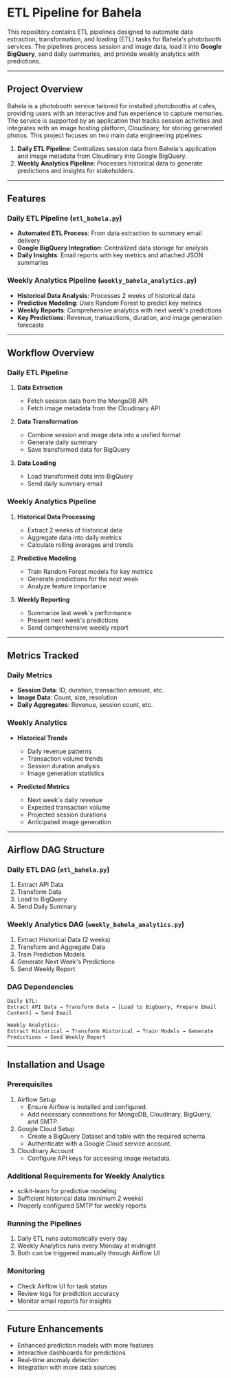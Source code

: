 # ETL Pipeline for Bahela  

This repository contains ETL pipelines designed to automate data extraction, transformation, and loading (ETL) tasks for Bahela's photobooth services. The pipelines process session and image data, load it into **Google BigQuery**, send daily summaries, and provide weekly analytics with predictions.

---

## Project Overview

Bahela is a photobooth service tailored for installed photobooths at cafes, providing users with an interactive and fun experience to capture memories. The service is supported by an application that tracks session activities and integrates with an image hosting platform, Cloudinary, for storing generated photos. This project focuses on two main data engineering pipelines:

1. **Daily ETL Pipeline**: Centralizes session data from Bahela's application and image metadata from Cloudinary into Google BigQuery.
2. **Weekly Analytics Pipeline**: Processes historical data to generate predictions and insights for stakeholders.

---

## Features  

### Daily ETL Pipeline (`etl_bahela.py`)
- **Automated ETL Process**: From data extraction to summary email delivery
- **Google BigQuery Integration**: Centralized data storage for analysis
- **Daily Insights**: Email reports with key metrics and attached JSON summaries

### Weekly Analytics Pipeline (`weekly_bahela_analytics.py`)
- **Historical Data Analysis**: Processes 2 weeks of historical data
- **Predictive Modeling**: Uses Random Forest to predict key metrics
- **Weekly Reports**: Comprehensive analytics with next week's predictions
- **Key Predictions**: Revenue, transactions, duration, and image generation forecasts

---

## Workflow Overview  

### Daily ETL Pipeline
1. **Data Extraction**  
   - Fetch session data from the MongoDB API
   - Fetch image metadata from the Cloudinary API

2. **Data Transformation**  
   - Combine session and image data into a unified format
   - Generate daily summary
   - Save transformed data for BigQuery

3. **Data Loading**  
   - Load transformed data into BigQuery
   - Send daily summary email

### Weekly Analytics Pipeline
1. **Historical Data Processing**
   - Extract 2 weeks of historical data
   - Aggregate data into daily metrics
   - Calculate rolling averages and trends

2. **Predictive Modeling**
   - Train Random Forest models for key metrics
   - Generate predictions for the next week
   - Analyze feature importance

3. **Weekly Reporting**
   - Summarize last week's performance
   - Present next week's predictions
   - Send comprehensive weekly report

---

## Metrics Tracked  

### Daily Metrics
- **Session Data**: ID, duration, transaction amount, etc.
- **Image Data**: Count, size, resolution
- **Daily Aggregates**: Revenue, session count, etc.

### Weekly Analytics
- **Historical Trends**
  - Daily revenue patterns
  - Transaction volume trends
  - Session duration analysis
  - Image generation statistics

- **Predicted Metrics**
  - Next week's daily revenue
  - Expected transaction volume
  - Projected session durations
  - Anticipated image generation

---

## Airflow DAG Structure  

### Daily ETL DAG (`etl_bahela.py`)
1. Extract API Data
2. Transform Data
3. Load to BigQuery
4. Send Daily Summary

### Weekly Analytics DAG (`weekly_bahela_analytics.py`)
1. Extract Historical Data (2 weeks)
2. Transform and Aggregate Data
3. Train Prediction Models
4. Generate Next Week's Predictions
5. Send Weekly Report

### DAG Dependencies
```text
Daily ETL:
Extract API Data → Transform Data → [Load to BigQuery, Prepare Email Content] → Send Email

Weekly Analytics:
Extract Historical → Transform Historical → Train Models → Generate Predictions → Send Weekly Report
```

---

## Installation and Usage
### Prerequisites
1. Airflow Setup
   - Ensure Airflow is installed and configured.
   - Add necessary connections for MongoDB, Cloudinary, BigQuery, and SMTP.
2. Google Cloud Setup
   - Create a BigQuery Dataset and table with the required schema.
   - Authenticate with a Google Cloud service account.
3. Cloudinary Account
   - Configure API keys for accessing image metadata.

### Additional Requirements for Weekly Analytics
- scikit-learn for predictive modeling
- Sufficient historical data (minimum 2 weeks)
- Properly configured SMTP for weekly reports

### Running the Pipelines
1. Daily ETL runs automatically every day
2. Weekly Analytics runs every Monday at midnight
3. Both can be triggered manually through Airflow UI

### Monitoring
- Check Airflow UI for task status
- Review logs for prediction accuracy
- Monitor email reports for insights

---

## Future Enhancements
- Enhanced prediction models with more features
- Interactive dashboards for predictions
- Real-time anomaly detection
- Integration with more data sources
